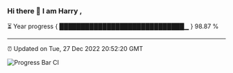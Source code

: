 ### Hi there 👋 I am Harry , 

⏳ Year progress { █████████████████████████████▁ } 98.87 %

---

⏰ Updated on Tue, 27 Dec 2022 20:52:20 GMT

![Progress Bar CI](https://github.com/duykhang68/duykhang68/workflows/Progress%20Bar%20CI/badge.svg)
